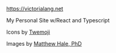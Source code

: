 https://victorialang.net

My Personal Site w/React and Typescript

Icons by <a href="https://twemoji.twitter.com/">Twemoji</a>

Images by <a href="https://mhale-ux.com/">Matthew Hale, PhD
